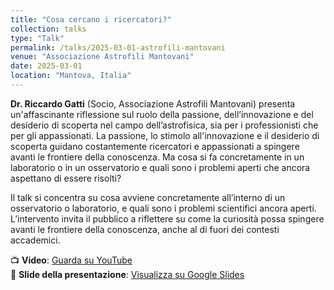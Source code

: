```yaml
---
title: "Cosa cercano i ricercatori?"
collection: talks
type: "Talk"
permalink: /talks/2025-03-01-astrofili-mantovani
venue: "Associazione Astrofili Mantovani"
date: 2025-03-01
location: "Mantova, Italia"
---
```

**Dr. Riccardo Gatti** (Socio, Associazione Astrofili Mantovani) presenta un'affascinante riflessione sul ruolo della passione, dell’innovazione e del desiderio di scoperta nel campo dell’astrofisica, sia per i professionisti che per gli appassionati. La passione, lo stimolo all'innovazione e il desiderio di scoperta guidano costantemente ricercatori e appassionati a spingere avanti le frontiere della conoscenza. Ma cosa si fa concretamente in un laboratorio o in un osservatorio e quali sono i problemi aperti che ancora aspettano di essere risolti?

Il talk si concentra su cosa avviene concretamente all’interno di un osservatorio o laboratorio, e quali sono i problemi scientifici ancora aperti. L’intervento invita il pubblico a riflettere su come la curiosità possa spingere avanti le frontiere della conoscenza, anche al di fuori dei contesti accademici.

📺 **Video**: [Guarda su YouTube](https://www.youtube.com/watch?v=UGolZAA2E-c)  
📑 **Slide della presentazione**: [Visualizza su Google Slides](https://docs.google.com/presentation/d/1VojKFfiyP4n0zEsuGLv5mulMSDL07ZCslnsJGmsTHEI)
